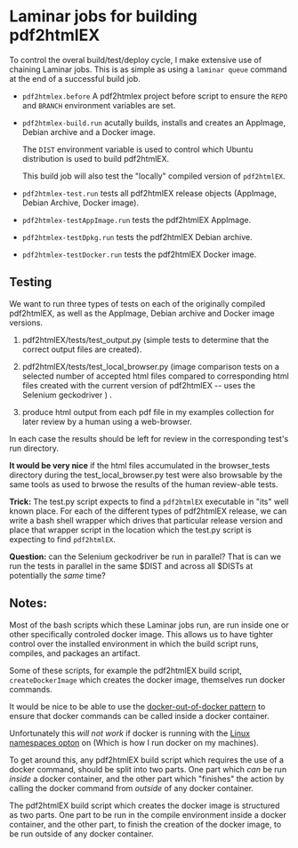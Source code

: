 # Laminar jobs for building pdf2htmlEX

To control the overal build/test/deploy cycle, I make extensive use of 
chaining Laminar jobs. This is as simple as using a `laminar queue` 
command at the end of a successful build job. 

- `pdf2htmlex.before` A pdf2htmlex project before script to ensure the 
  `REPO` and `BRANCH` environment variables are set.

- `pdf2htmlex-build.run` acutally builds, installs and creates an 
  AppImage, Debian archive and a Docker image. 

  The `DIST` environment variable is used to control which Ubuntu 
  distribution is used to build pdf2htmlEX. 

  This build job will also test the "locally" compiled version of 
  `pdf2htmlEX`. 

- `pdf2htmlex-test.run` tests all pdf2htmlEX release objects (AppImage, 
  Debian Archive, Docker image). 

- `pdf2htmlex-testAppImage.run` tests the pdf2htmlEX AppImage. 

- `pdf2htmlex-testDpkg.run` tests the pdf2htmlEX Debian archive. 

- `pdf2htmlex-testDocker.run` tests the pdf2htmlEX Docker image. 

## Testing

We want to run three types of tests on each of the originally compiled 
pdf2htmlEX, as well as the AppImage, Debian archive and Docker image 
versions. 

1. pdf2htmlEX/tests/test_output.py (simple tests to determine that the 
   correct output files are created).

2. pdf2htmlEX/tests/test_local_browser.py (image comparison tests on a 
   selected number of accepted html files compared to corresponding html 
   files created with the current version of pdf2htmlEX -- uses the 
   Selenium geckodriver ) . 

3. produce html output from each pdf file in my examples collection for 
   later review by a human using a web-browser.

In each case the results should be left for review in the corresponding 
test's run directory.

**It would be very nice** if the html files accumulated in the 
browser_tests directory during the test_local_browser.py test were also 
browsable by the same tools as used to brwose the results of the human 
review-able tests. 

**Trick:** The test.py script expects to find a `pdf2htmlEX` executable in 
"its" well known place. For each of the different types of pdf2htmlEX 
release, we can write a bash shell wrapper which drives that particular 
release version and place that wrapper script in the location which the 
test.py script is expecting to find `pdf2htmlEX`. 

**Question:** can the Selenium geckodriver be run in parallel? That is can 
we run the tests in parallel in the same $DIST and across all $DISTs at 
potentially the *same* time? 

## Notes:

Most of the bash scripts which these Laminar jobs run, are run inside one 
or other specifically controled docker image. This allows us to have 
tighter control over the installed environment in which the build script 
runs, compiles, and packages an artifact. 

Some of these scripts, for example the pdf2htmlEX build script, 
`createDockerImage` which creates the docker image, themselves run docker 
commands. 

It would be nice to be able to use the [docker-out-of-docker 
pattern](https://jpetazzo.github.io/2015/09/03/do-not-use-docker-in-docker-for-ci/) 
to ensure that docker commands can be called inside a docker container. 

Unfortunately this *will not work* if docker is running with the [Linux 
namespaces 
opton](https://docs-stage.docker.com/engine/security/userns-remap/) on
(Which is how I run docker on my machines). 

To get around this, any pdf2htmlEX build script which requires the use of 
a docker command, should be split into two parts. One part which *can* be 
run *inside* a docker container, and the other part which "finishes" the 
action by calling the docker command from *outside* of any docker 
container. 

The pdf2htmlEX build script which creates the docker image is structured 
as two parts. One part to be run in the compile environment inside a 
docker container, and the other part, to finish the creation of the docker 
image, to be run outside of any docker container. 
